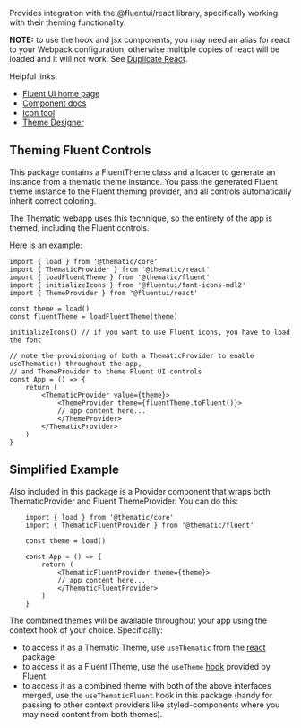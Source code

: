 Provides integration with the @fluentui/react library, specifically working with their theming functionality.

**NOTE:** to use the hook and jsx components, you may need an alias for react to your Webpack configuration, otherwise
multiple copies of react will be loaded and it will not work. See [Duplicate React](https://reactjs.org/warnings/invalid-hook-call-warning.html#duplicate-react).

Helpful links:

- [Fluent UI home page](https://developer.microsoft.com/en-us/fluentui#/)
- [Component docs](https://developer.microsoft.com/en-us/fluentui#/controls/web)
- [Icon tool](https://aka.ms/fluentui-icons)
- [Theme Designer](https://aka.ms/themedesigner)

## Theming Fluent Controls

This package contains a FluentTheme class and a loader to generate an instance from a thematic theme instance. You pass the generated Fluent theme instance to the Fluent theming provider, and all controls automatically inherit correct coloring.

The Thematic webapp uses this technique, so the entirety of the app is themed, including the Fluent controls.

Here is an example:

```
import { load } from '@thematic/core'
import { ThematicProvider } from '@thematic/react'
import { loadFluentTheme } from '@thematic/fluent'
import { initializeIcons } from '@fluentui/font-icons-mdl2'
import { ThemeProvider } from '@fluentui/react'

const theme = load()
const fluentTheme = loadFluentTheme(theme)

initializeIcons() // if you want to use Fluent icons, you have to load the font

// note the provisioning of both a ThematicProvider to enable useThematic() throughout the app,
// and ThemeProvider to theme Fluent UI controls
const App = () => {
	return (
		<ThematicProvider value={theme}>
			<ThemeProvider theme={fluentTheme.toFluent()}>
			// app content here...
			</ThemeProvider>
		</ThematicProvider>
	)
}
```

## Simplified Example

Also included in this package is a Provider component that wraps both ThematicProvider and Fluent ThemeProvider. You can do this:

```
	import { load } from '@thematic/core'
	import { ThematicFluentProvider } from '@thematic/fluent'

	const theme = load()

	const App = () => {
		return (
			<ThematicFluentProvider theme={theme}>
			// app content here...
			</ThematicFluentProvider>
		)
	}
```

The combined themes will be available throughout your app using the context hook of your choice. Specifically:

- to access it as a Thematic Theme, use `useThematic` from the [react](../react/) package.
- to access it as a Fluent ITheme, use the `useTheme` [hook](https://github.com/microsoft/fluentui/blob/0fac2d7a6f35c5fcebaf30da68b9604410fe0eb9/packages/react/src/utilities/ThemeProvider/useTheme.ts) provided by Fluent.
- to access it as a combined theme with both of the above interfaces merged, use the `useThematicFluent` hook in this package (handy for passing to other context providers like styled-components where you may need content from both themes).
